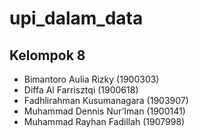# upi_dalam_data

## Kelompok 8

- Bimantoro Aulia Rizky		(1900303)
- Diffa Al Farrisztqi			(1900618)
- Fadhlirahman Kusumanagara	(1903907)
- Muhammad Dennis Nur’Iman	(1900141)
- Muhammad Rayhan Fadillah	(1907998)
